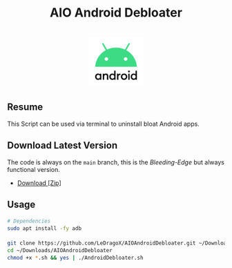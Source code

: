 <div align="center">
  <h1> AIO Android Debloater </h1>
  <h1>
    <img width=25% src="lib/images/android11-logo.png">
  </h1>
</div>

## Resume

This Script can be used via terminal to uninstall bloat Android apps.

## Download Latest Version

The code is always on the `main` branch, this is the *Bleeding-Edge* but always functional version.

- [Download [Zip]](https://github.com/LeDragoX/AIOAndroidDebloater/archive/main.zip)

## Usage

```sh
# Dependencies
sudo apt install -fy adb

git clone https://github.com/LeDragoX/AIOAndroidDebloater.git ~/Downloads/AIOAndroidDebloater
cd ~/Downloads/AIOAndroidDebloater
chmod +x *.sh && yes | ./AndroidDebloater.sh
```